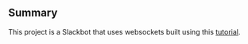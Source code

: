 ## Summary
This project is a Slackbot that uses websockets built using this [tutorial](https://towardsdatascience.com/develop-a-slack-bot-using-golang-1025b3e606bc).